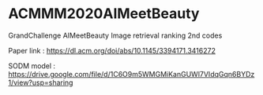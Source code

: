 # ACMMM2020AIMeetBeauty
GrandChallenge AIMeetBeauty Image retrieval ranking 2nd codes

Paper link : https://dl.acm.org/doi/abs/10.1145/3394171.3416272

SODM model : https://drive.google.com/file/d/1C6O9m5WMGMiKanGUWl7VIdqGqn6BYDz1/view?usp=sharing
